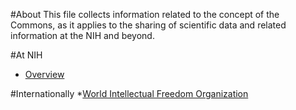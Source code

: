 #About
This file collects information related to the concept of the Commons, as it applies to the sharing of scientific data and related information at the NIH and beyond.

#At NIH
* [Overview](http://bd2k.nih.gov/commons.html)

#Internationally
*[World Intellectual Freedom Organization](https://d.wifo.org/t/shuttleworth-fellowship-application-open-draft/13)
